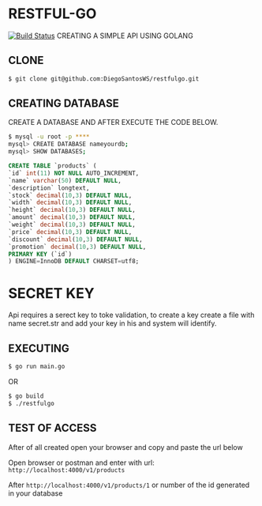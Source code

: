 # RESTFUL-GO 
[![Build Status](https://travis-ci.org/DiegoSantosWS/restfulgo.svg?branch=master)](https://travis-ci.org/DiegoSantosWS/restfulgo)
CREATING A SIMPLE API USING GOLANG

## CLONE

```bash
$ git clone git@github.com:DiegoSantosWS/restfulgo.git
```
## CREATING DATABASE

CREATE A DATABASE AND AFTER EXECUTE THE CODE BELOW.
```bash
$ mysql -u root -p ****
mysql> CREATE DATABASE nameyourdb;
mysql> SHOW DATABASES;
```

```sql
CREATE TABLE `products` (
`id` int(11) NOT NULL AUTO_INCREMENT,
`name` varchar(50) DEFAULT NULL,
`description` longtext,
`stock` decimal(10,3) DEFAULT NULL,
`width` decimal(10,3) DEFAULT NULL,
`height` decimal(10,3) DEFAULT NULL,
`amount` decimal(10,3) DEFAULT NULL,
`weight` decimal(10,3) DEFAULT NULL,
`price` decimal(10,3) DEFAULT NULL,
`discount` decimal(10,3) DEFAULT NULL,
`promotion` decimal(10,3) DEFAULT NULL,
PRIMARY KEY (`id`)
) ENGINE=InnoDB DEFAULT CHARSET=utf8;
```

# SECRET KEY

Api requires a serect key to toke validation, to create a key create a file with name secret.str and add your key in his and system will identify.

## EXECUTING

```bash
$ go run main.go
```

OR

```bash
$ go build
$ ./restfulgo
```
## TEST OF ACCESS
After of all created open your browser and copy and paste the url below

Open browser or postman and enter with url: `http://localhost:4000/v1/products`

After `http://localhost:4000/v1/products/1` or number of the id generated in your database